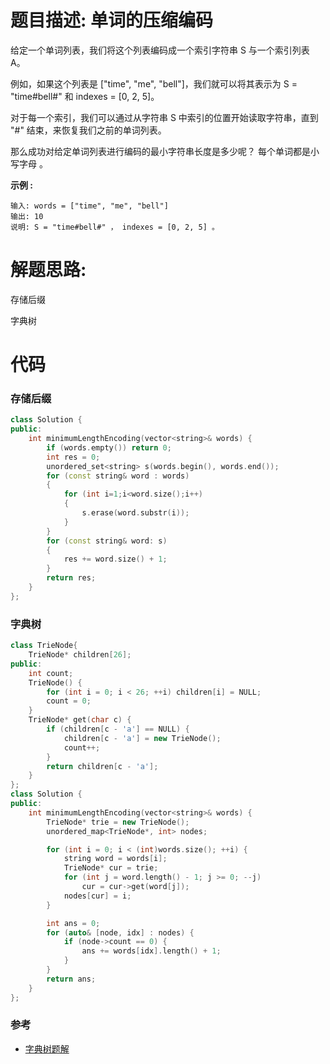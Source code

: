 # 题目描述:  单词的压缩编码

给定一个单词列表，我们将这个列表编码成一个索引字符串 S 与一个索引列表 A。

例如，如果这个列表是 ["time", "me", "bell"]，我们就可以将其表示为 S = "time#bell#" 和 indexes = [0, 2, 5]。

对于每一个索引，我们可以通过从字符串 S 中索引的位置开始读取字符串，直到 "#" 结束，来恢复我们之前的单词列表。

那么成功对给定单词列表进行编码的最小字符串长度是多少呢？
每个单词都是小写字母 。


**示例 :**
```
输入: words = ["time", "me", "bell"]
输出: 10
说明: S = "time#bell#" ， indexes = [0, 2, 5] 。
```
# 解题思路:
  存储后缀
  
  字典树
# 代码

###  存储后缀
```c++
class Solution {
public:
    int minimumLengthEncoding(vector<string>& words) {
        if (words.empty()) return 0;
        int res = 0;
        unordered_set<string> s(words.begin(), words.end());
        for (const string& word : words)
        {
            for (int i=1;i<word.size();i++)
            {
                s.erase(word.substr(i));
            }
        }
        for (const string& word: s)
        {
            res += word.size() + 1;
        }
        return res;
    }
};
```
### 字典树
```c++
class TrieNode{
    TrieNode* children[26];
public:
    int count;
    TrieNode() {
        for (int i = 0; i < 26; ++i) children[i] = NULL;
        count = 0;
    }
    TrieNode* get(char c) {
        if (children[c - 'a'] == NULL) {
            children[c - 'a'] = new TrieNode();
            count++;
        }
        return children[c - 'a'];
    }
};
class Solution {
public:
    int minimumLengthEncoding(vector<string>& words) {
        TrieNode* trie = new TrieNode();
        unordered_map<TrieNode*, int> nodes;

        for (int i = 0; i < (int)words.size(); ++i) {
            string word = words[i];
            TrieNode* cur = trie;
            for (int j = word.length() - 1; j >= 0; --j)
                cur = cur->get(word[j]);
            nodes[cur] = i;
        }

        int ans = 0;
        for (auto& [node, idx] : nodes) {
            if (node->count == 0) {
                ans += words[idx].length() + 1;
            }
        }
        return ans;
    }
};
```
### 参考
  - [字典树题解](https://leetcode-cn.com/problems/short-encoding-of-words/solution/dan-ci-de-ya-suo-bian-ma-by-leetcode-solution/)
